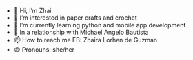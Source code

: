 - 👋 Hi, I’m Zhai 
- 👀 I’m interested in paper crafts and crochet
- 🌱 I’m currently learning python and mobile app development 
- 💞️ In a relationship with Michael Angelo Bautista 
- 📫 How to reach me FB: Zhaira Lorhen de Guzman 
- 😄 Pronouns: she/her

<!---
zhai20/zhai20 is a ✨ special ✨ repository because its `README.md` (this file) appears on your GitHub profile.
You can click the Preview link to take a look at your changes.
--->
